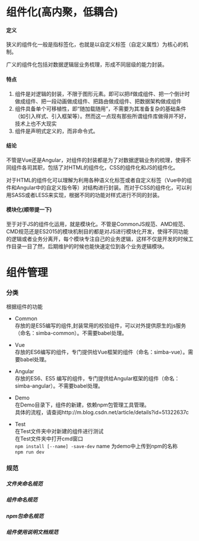 # 组件化(高内聚，低耦合)

#### 定义
<p>狭义的组件化一般是指标签化，也就是以自定义标签（自定义属性）为核心的机制。﻿</p>
<p>广义的组件化包括对数据逻辑层业务梳理，形成不同层级的能力封装。﻿</p>

#### 特点
1. 组件是对逻辑的封装，不限于图形元素。即可以把if做成组件、把一个倒计时做成组件、把一段动画做成组件、把路由做成组件、把数据架构做成组件
2. 组件具备单个可移植性，即“随加载随用”，不需要为其准备复杂的基础条件（如引入样式、引入框架等）。然而这一点现有那些所谓组件库做得并不好，技术上也不大现实
3. 组件是声明式定义的，而非命令式。

#### 结论
<p>不管是Vue还是Angular，对组件的封装都是为了对数据逻辑业务的梳理，使得不同组件各司其职，包括了对HTML的组件化，CSS的组件化和JS的组件化。﻿</p>
<p>对于HTML的组件化可以理解为利用各种语义化标签或者自定义标签（Vue中的组件和Angular中的自定义指令等）对结构进行封装。而对于CSS的组件化，可以利用SASS或者LESS来实现，根据不同的功能对样式进行不同的封装。﻿</p>

#### 模块化(顺带提一下)
<p>至于对于JS的组件化运用，就是模块化。不管是CommonJS规范、AMD规范、CMD规范还是ES2015的模块机制目的都是对JS进行模块化开发，使得不同功能的逻辑或者业务分离开，每个模块专注自己的业务逻辑，这样不仅是开发的时候工作目录一目了然，后期维护的时候也能快速定位到各个业务逻辑模块。﻿</p>

# 组件管理
### 分类
根据组件的功能
* Common <br/>
存放的是ES5编写的组件,封装常用的校验组件，可以对外提供原生的js服务（命名：simba-common）。不需要babel处理。

* Vue<br/>
存放的ES6编写的组件，专门提供给Vue框架的组件（命名：simba-vue）。需要babel处理。

* Angular<br/>
存放的ES6、ES5 编写的组件，专门提供给Angular框架的组件（命名：simba-angular）。不需要babel处理。

* Demo<br/>
在Demo目录下，组件的新建，依赖npm包管理工具管理。<br/>
具体的流程，请查阅http://m.blog.csdn.net/article/details?id=51322637c

* Test<br/>
在Test文件夹中对新建的组件进行测试<br/>
在Test文件夹中打开cmd窗口<br/>
``npm install [--name] -save-dev`` name 为demo中上传到npm的名称<br/>
``npm run dev``<br/>


### 规范
##### 文件夹命名规范
##### 组件命名规范
##### npm包命名规范
##### 组件使用说明文档规范